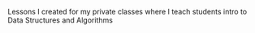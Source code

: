 Lessons I created for my private classes where I teach students intro to Data Structures and Algorithms
